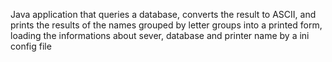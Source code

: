 Java application that queries a database, converts the result to ASCII, and prints the results of the names grouped by letter groups into a printed form, loading the informations about sever, database and printer name by a ini config file
